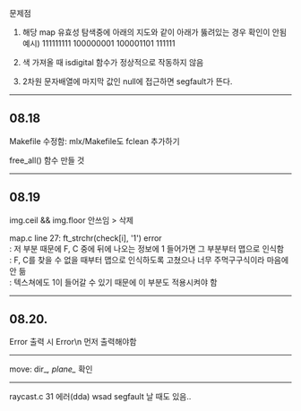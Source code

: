 문제점

1. 해당 map 유효성 탐색중에 아래의 지도와 같이 아래가 뚫려있는 경우 확인이 안됨
예시)
111111111
100000001
100001101
111111

2. 색 가져올 때 isdigital 함수가 정상적으로 작동하지 않음

3. 2차원 문자배열에 마지막 값인 null에 접근하면 segfault가 뜬다.

------------------------------------------------------

## 08.18

Makefile 수정함: mlx/Makefile도 fclean 추가하기

free_all() 함수 만들 것

------------------------------------------------------

## 08.19

img.ceil && img.floor 안쓰임 > 삭제

map.c line 27: ft_strchr(check[i], '1') error<br />
: 저 부분 때문에 F, C 중에 뒤에 나오는 정보에 1 들어가면 그 부분부터 맵으로 인식함<br />
: F, C를 찾을 수 없을 때부터 맵으로 인식하도록 고쳤으나 너무 주먹구구식이라 마음에 안 듦<br />
: 텍스쳐에도 1이 들어갈 수 있기 때문에 이 부분도 적용시켜야 함<br />

---

## 08.20.

Error 출력 시 Error\n 먼저 출력해야함

---

move: dir_*, plane_* 확인

---

raycast.c 31 에러(dda)
wsad segfault 날 때도 있음..